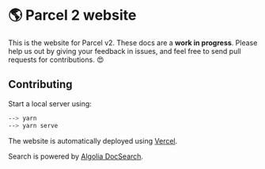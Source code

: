 # 🌎 Parcel 2 website

This is the website for Parcel v2. These docs are a **work in progress**. Please help us out by giving your feedback in issues, and feel free to send pull requests for contributions. 😍

## Contributing

Start a local server using:

```bash
--> yarn
--> yarn serve
```

The website is automatically deployed using [Vercel](https://vercel.com).

Search is powered by [Algolia DocSearch](https://docsearch.algolia.com/).
